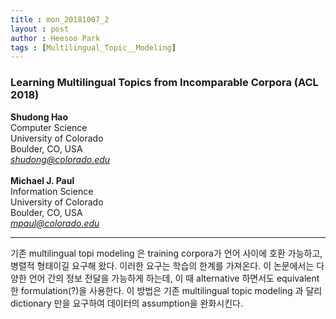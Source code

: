 ```yaml
---
title : mon_20181007_2
layout : post
author : Heesoo Park
tags : [Multilingual_Topic__Modeling]
---
```


<h3>Learning Multilingual Topics from Incomparable Corpora (ACL 2018)</h3>


<p>

<b>Shudong Hao</b><br/>
Computer Science<br/>
University of Colorado<br/>
Boulder, CO, USA<br/>
<em>shudong@colorado.edu</em><br/><br/>
<b>Michael J. Paul</b><br/>
Information Science<br/>
University of Colorado<br/>
Boulder, CO, USA<br/>
<em>mpaul@colorado.edu</em>







</p>

<hr />
<p>
기존 multilingual topi modeling 은 training corpora가 언어 사이에 호환 가능하고, 병렬적 형태이길 요구해 왔다. 이러한 요구는 학습의 한계를 가져온다. 이 논문에서는 다양한 언어 간의 정보 전달을 가능하게 하는데, 이 때 alternative 하면서도 equivalent 한 formulation(?)을 
사용한다. 이 방법은 기존 multilingual topic modeling 과 달리 dictionary 만을 요구하여 데이터의 assumption을 완화시킨다.
</p>